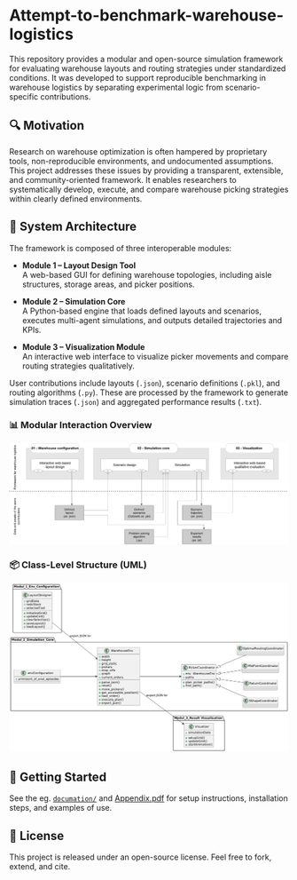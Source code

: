 # Attempt-to-benchmark-warehouse-logistics

This repository provides a modular and open-source simulation framework for evaluating warehouse layouts and routing strategies under standardized conditions. It was developed to support reproducible benchmarking in warehouse logistics by separating experimental logic from scenario-specific contributions.

## 🔍 Motivation

Research on warehouse optimization is often hampered by proprietary tools, non-reproducible environments, and undocumented assumptions. This project addresses these issues by providing a transparent, extensible, and community-oriented framework. It enables researchers to systematically develop, execute, and compare warehouse picking strategies within clearly defined environments.

## 🧩 System Architecture

The framework is composed of three interoperable modules:

- **Module 1 – Layout Design Tool**  
  A web-based GUI for defining warehouse topologies, including aisle structures, storage areas, and picker positions.

- **Module 2 – Simulation Core**  
  A Python-based engine that loads defined layouts and scenarios, executes multi-agent simulations, and outputs detailed trajectories and KPIs.

- **Module 3 – Visualization Module**  
  An interactive web interface to visualize picker movements and compare routing strategies qualitatively.

User contributions include layouts (`.json`), scenario definitions (`.pkl`), and routing algorithms (`.py`). These are processed by the framework to generate simulation traces (`.json`) and aggregated performance results (`.txt`).

### 📊 Modular Interaction Overview

![Warehouse System Overview](https://github.com/david-dd/Attempt-to-benchmark-warehouse-logistics/blob/main/documation/Warehouse.png)

### 📦 Class-Level Structure (UML)

![UML Class Diagram](https://github.com/david-dd/Attempt-to-benchmark-warehouse-logistics/blob/main/documation/uml_classes.png)

## 🚀 Getting Started

See the eg. [`documation/`](/documation) and [Appendix.pdf](/documation/Appendix.pdf)  for setup instructions, installation steps, and examples of use.

## 📄 License

This project is released under an open-source license. Feel free to fork, extend, and cite.

